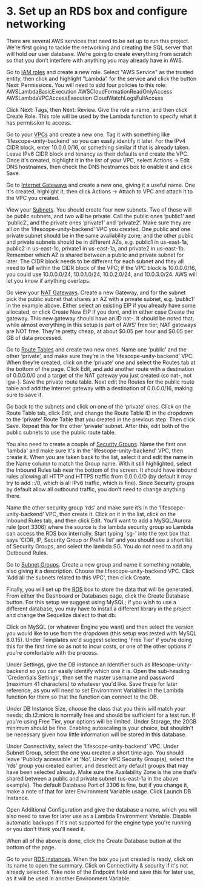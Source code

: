 # 3. Set up an RDS box and configure networking
There are several AWS services that need to be set up to run this project.
We’re first going to tackle the networking and creating the SQL server that will hold our user database.
We’re going to create everything from scratch so that you don’t interfere with anything you may already have in AWS.

Go to [IAM roles](https://console.aws.amazon.com/iam/home#/roles) and create a new role. 
Select "AWS Service" as the trusted entity, then click and highlight "Lambda" for the service and click the button
Next: Permissions.
You will need to add four policies to this role:
AWSLambdaBasicExecution
AWSCloudFormationReadOnlyAccess
AWSLambdaVPCAccessExecution
CloudWatchLogsFullAccess

Click Next: Tags, then Next: Review.
Give the role a name, and then click Create Role.
This role will be used by the Lambda function to specify what it has permission to access.

Go to your [VPCs](https://console.aws.amazon.com/vpc/home#vpcs:) and create a new one.
Tag it with something like ‘lifescope-unity-backend’ so you can easily identify it later.
For the IPv4 CIDR block, enter 10.0.0.0/16, or something similar if that is already taken.
Leave IPv6 CIDR block and tenancy as their defaults and create the VPC.
Once it's created, highlight it in the list of your VPC, select Actions -> Edit DNS hostnames, then check the DNS hostnames box to enable it and click Save.

Go to [Internet Gateways](https://console.aws.amazon.com/vpc/home#igws) and create a new one, giving it a useful name.
One it's created, highlight it, then click Actions -> Attach to VPC and attach it to the VPC you created.

View your [Subnets](https://console.aws.amazon.com/vpc/home#subnets).
You should create four new subnets.
Two of these will be public subnets, and two will be private.
Call the public ones ‘public1’ and ‘public2’, and the private ones ‘private1’ and ‘private2’.
Make sure they are all on the ‘lifescope-unity-backend’ VPC you created.
One public and one private subnet should be in the same availability zone, and the other public and private subnets should be in different AZs, e.g. public1 in us-east-1a, public2 in us-east-1c, private1 in us-east-1a, and private2 in us-east-1b.
Remember which AZ is shared between a public and private subnet for later.
The CIDR block needs to be different for each subnet and they all need to fall within the CIDR block of the VPC; if the VPC block is 10.0.0.0/16, you could use 10.0.0.0/24, 10.0.1.0/24, 10.0.2.0/24, and 10.0.3.0/24.
AWS will let you know if anything overlaps.

Go view your [NAT Gateways](https://console.aws.amazon.com/vpc/home#NatGateways).
Create a new Gateway, and for the subnet pick the public subnet that shares an AZ with a private subnet, e.g. ‘public1’ in the example above.
Either select an existing EIP if you already have some allocated, or click Create New EIP if you dont, and in either case Create the gateway.
This new gateway should have an ID nat-<ID>.
It should be noted that, while almost everything in this setup is part of AWS’ free tier, NAT gateways are NOT free.
They’re pretty cheap, at about $0.05 per hour and $0.05 per GB of data processed.

Go to [Route Tables](https://console.aws.amazon.com/vpc/home#routetables) and create two new ones.
Name one ‘public’ and the other ‘private’, and make sure they’re in the ‘lifescope-unity-backend’ VPC.
When they’re created, click on the ‘private’ one and select the Routes tab at the bottom of the page.
Click Edit, and add another route with a destination of 0.0.0.0/0 and a target of the NAT gateway you just created (so nat-<ID>, not igw-<ID>).
Save the private route table.
Next edit the Routes for the public route table and add the Internet gateway with a destination of 0.0.0.0/16, making sure to save it.

Go back to the subnets and click on one of the ‘private’ ones.
Click on the Route Table tab, click Edit, and change the Route Table ID in the dropdown to the ‘private’ Route Table that you created in the previous step.
Then click Save.
Repeat this for the other ‘private’ subnet.
After this, edit both of the public subnets to use the public route table.

You also need to create a couple of [Security Groups](https://console.aws.amazon.com/vpc/home#securityGroups:).
Name the first one 'lambda' and make sure it's in the 'lifescope-unity-backend' VPC, then create it.
When you are taken back to the list, select it and edit the name in the Name column to match the Group name.
With it still highlighted, select the Inbound Rules tab near the bottom of the screen. 
It should have inbound rules allowing all HTTP and HTTPS traffic from 0.0.0.0/0 (by default it may try to add ::/0, which is all IPv6 traffic, which is fine).
Since Security groups by default allow all outbound traffic, you don't need to change anything there.

Name the other security group ‘rds’ and make sure it’s in the ‘lifescope-unity-backend’ VPC, then create it.
Click on it in the list, click on the Inbound Rules tab, and then click Edit.
You’ll want to add a MySQL/Aurora rule (port 3306) where the source is the lambda security group so Lambda can access the RDS box internally.
Start typing 'sg-' into the text box that says 'CIDR, IP, Security Group or Prefix list' and you should see a short list of Security Groups, and select the lambda SG.
You do not need to add any Outbound Rules.

Go to [Subnet Groups](https://console.aws.amazon.com/rds/home#db-subnet-groups).
Create a new group and name it something notable, also giving it a description.
Choose the lifescope-unity-backend VPC.
Click 'Add all the subnets related to this VPC', then click Create.

Finally, you will set up the [RDS](https://console.aws.amazon.com/rds/home) box to store the data that will be generated.
From either the Dashboard or Databases page, click the Create Database button.
For this setup we suggest using MySQL; if you wish to use a different database, you may have to install a different library in the project and change the Sequelize dialect to that db.

Click on MySQL (or whatever Engine you want) and then select the version you would like to use from the dropdown (this setup was tested with MySQL 8.0.15).
Under Templates we'd suggest selecting 'Free Tier' if you're doing this for the first time so as not to incur costs, or one of the other options if you're comfortable with the process.

Under Settings, give the DB instance an Identifier such as lifescope-unity-backend so you can easily identify which one it is.
Open the sub-heading 'Credentials Settings', then set the master username and password (maximum 41 characters) to whatever you'd like.
Save these for later reference, as you will need to set Environment Variables in the Lambda function for them so that the function can connect to the DB.

Under DB Instance Size, choose the class that you think will match your needs; db.t2.micro is normally free and should be sufficient for a test run.
If you're using Free Tier, your options will be limited.
Under Storage, the 20GB minimum should be fine.
Enabling autoscaling is your choice, but shouldn't be necessary given how little information will be stored in this database.

Under Connectivity, select the ‘lifescope-unity-backend’ VPC.
Under Subnet Group, select the one you created a short time ago.
You should leave 'Publicly accessible' at 'No'.
Under VPC Security Group(s), select the ‘rds’ group you created earlier, and deselect any default groups that may have been selected already.
Make sure the Availability Zone is the one that’s shared between a public and private subnet (us-east-1a in the above example).
The default Database Port of 3306 is fine, but if you change it, make a note of that for later Environment Variable usage.
Click Launch DB Instance.

Open Additional Configuration and give the database a name, which you will also need to save for later use as a Lambda Environment Variable.
Disable automatic backups if it's not supported for the engine type you're running or you don't think you'll need it.

When all of the above is done, click the Create Database button at the bottom of the page. 

Go to your [RDS instances](https://console.aws.amazon.com/rds/home#dbinstances).
When the box you just created is ready, click on its name to open the summary.
Click on Connectivity & security if it's not already selected.
Take note of the Endpoint field and save this for later use, as it will be used in another Environment Variable.
